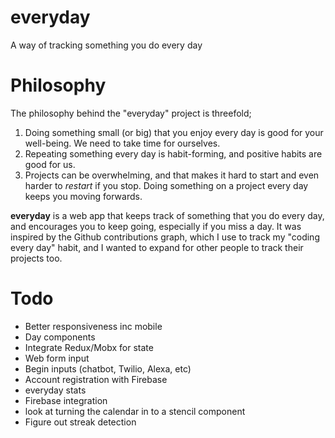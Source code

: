 # everyday

A way of tracking something you do every day

# Philosophy

The philosophy behind the "everyday" project is threefold;

1. Doing something small (or big) that you enjoy every day is good for your well-being. We need to take time for ourselves.
1. Repeating something every day is habit-forming, and positive habits are good for us.
1. Projects can be overwhelming, and that makes it hard to start and even harder to _restart_ if you stop. Doing something on a project every day keeps you moving forwards.

**everyday** is a web app that keeps track of something that you do every day, and encourages you to keep going, especially if you miss a day. It was inspired by the Github contributions graph, which I use to track my "coding every day" habit, and I wanted to expand for other people to track their projects too.

# Todo

* Better responsiveness inc mobile
* Day components
* Integrate Redux/Mobx for state
* Web form input
* Begin inputs (chatbot, Twilio, Alexa, etc)
* Account registration with Firebase
* everyday stats
* Firebase integration
* look at turning the calendar in to a stencil component
* Figure out streak detection
